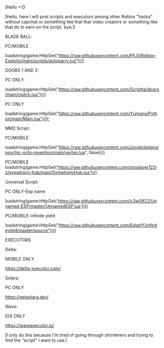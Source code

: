 |Hello >:D


|Hello, here I will post scripts and executors among other Roblox "hacks" without capchat or something like that that video creators or something like that do to earn on the script. bye;3




BLADE BALL:

PC/MOBILE

loadstring(game:HttpGet("https://raw.githubusercontent.com/FFJ1/Roblox-Exploits/main/scripts/autoparry.lua"))()








DOORS 1 AND 2:

PC ONLY

loadstring(game:HttpGet("https://raw.githubusercontent.com/Scriptta/doors/main/clutch.lua"))()

PC ONLY

loadstring(game:HttpGet("https://raw.githubusercontent.com/Yumiara/Python/main/Main.lua"))();













MM2 Script:

PC/MOBILE

loadstring(game:HttpGet("https://raw.githubusercontent.com/Joystickplays/psychic-octo-invention/main/yarhm.lua", false))()

PC/MOBILE
 loadstring(game:HttpGet('https://raw.githubusercontent.com/proplayer123-z/symphony-hub/main/SymphonyHub.lua'))() 

Universal Script:

PC ONLY-Esp name

loadstring(game:HttpGet('https://raw.githubusercontent.com/ic3w0lf22/Unnamed-ESP/master/UnnamedESP.lua'))()

PC/MOBILE-infinite yield

loadstring(game:HttpGet("https://raw.githubusercontent.com/EdgeIY/infiniteyield/master/source"))()


EXECUTORS

Delta:

MOBILE ONLY

https://delta-executor.com/

Solara:

PC ONLY

https://getsolara.dev/

Wave:

IOS ONLY

https://waveexecutor.io/









































































|I only do this because I'm tired of going through shorteners and trying to find the "script" I want to use.|

